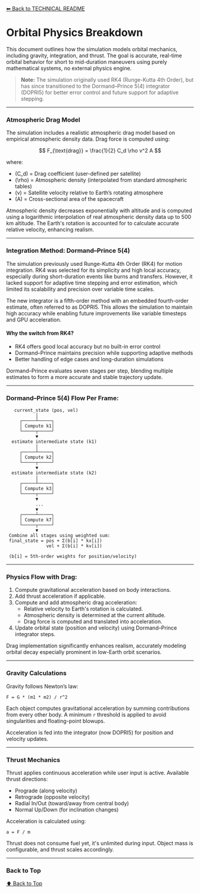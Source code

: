 [⬅ Back to TECHNICAL README](./TECHNICAL_README.md)

# Orbital Physics Breakdown

This document outlines how the simulation models orbital mechanics, including gravity, integration, and thrust. The goal is accurate, real-time orbital behavior for short to mid-duration maneuvers using purely mathematical systems, no external physics engine.

> **Note:** The simulation originally used RK4 (Runge-Kutta 4th Order), but has since transitioned to the Dormand–Prince 5(4) integrator (DOPRI5) for better error control and future support for adaptive stepping.

---

### Atmospheric Drag Model

The simulation includes a realistic atmospheric drag model based on empirical atmospheric density data. Drag force is computed using:

$$
F_{\text{drag}} = \frac{1}{2} C_d \rho v^2 A
$$

where:
- \(C_d\) = Drag coefficient (user-defined per satellite)
- \(\rho\) = Atmospheric density (interpolated from standard atmospheric tables)
- \(v\) = Satellite velocity relative to Earth’s rotating atmosphere
- \(A\) = Cross-sectional area of the spacecraft

Atmospheric density decreases exponentially with altitude and is computed using a logarithmic interpolation of real atmospheric density data up to 500 km altitude. The Earth's rotation is accounted for to calculate accurate relative velocity, enhancing realism.

---

### Integration Method: Dormand–Prince 5(4)

The simulation previously used Runge-Kutta 4th Order (RK4) for motion integration. RK4 was selected for its simplicity and high local accuracy, especially during short-duration events like burns and transfers. However, it lacked support for adaptive time stepping and error estimation, which limited its scalability and precision over variable time scales.

The new integrator is a fifth-order method with an embedded fourth-order estimate, often referred to as DOPRI5. This allows the simulation to maintain high accuracy while enabling future improvements like variable timesteps and GPU acceleration.

#### Why the switch from RK4?
- RK4 offers good local accuracy but no built-in error control
- Dormand–Prince maintains precision while supporting adaptive methods
- Better handling of edge cases and long-duration simulations

Dormand–Prince evaluates seven stages per step, blending multiple estimates to form a more accurate and stable trajectory update.

---

### Dormand–Prince 5(4) Flow Per Frame:

```
   current_state (pos, vel)
           │
     ┌─────┴─────┐
     │ Compute k1│
     └─────┬─────┘
           ▼
  estimate intermediate state (k1)
           │
     ┌─────┴─────┐
     │ Compute k2│
     └─────┬─────┘
           ▼
  estimate intermediate state (k2)
           │
     ┌─────┴─────┐
     │ Compute k3│
     └─────┬─────┘
           ▼
           ...
           ▼
     ┌─────┴─────┐
     │ Compute k7│
     └─────┬─────┘
           ▼
 Combine all stages using weighted sum:
 final_state = pos + Σ(b[i] * kx[i])
               vel + Σ(b[i] * kv[i])

 (b[i] = 5th-order weights for position/velocity)
```
---

### Physics Flow with Drag:

1. Compute gravitational acceleration based on body interactions.
2. Add thrust acceleration if applicable.
3. Compute and add atmospheric drag acceleration:
   - Relative velocity to Earth's rotation is calculated.
   - Atmospheric density is determined at the current altitude.
   - Drag force is computed and translated into acceleration.
4. Update orbital state (position and velocity) using Dormand–Prince integrator steps.

Drag implementation significantly enhances realism, accurately modeling orbital decay especially prominent in low-Earth orbit scenarios.

---

### Gravity Calculations

Gravity follows Newton’s law:
```
F = G * (m1 * m2) / r^2
```

Each object computes gravitational acceleration by summing contributions from every other body. A minimum `r` threshold is applied to avoid singularities and floating-point blowups.

Acceleration is fed into the integrator (now DOPRI5) for position and velocity updates.

---

### Thrust Mechanics

Thrust applies continuous acceleration while user input is active. Available thrust directions:

- Prograde (along velocity)
- Retrograde (opposite velocity)
- Radial In/Out (toward/away from central body)
- Normal Up/Down (for inclination changes)

Acceleration is calculated using:
```
a = F / m
```

Thrust does not consume fuel yet, it's unlimited during input. Object mass is configurable, and thrust scales accordingly.

---

### Back to Top

[⬆ Back to Top](#orbital-physics-breakdown)
